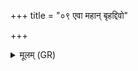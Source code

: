 +++
title = "०९ एवा महान् बृहद्दिवो"

+++
<details><summary>मूलम् (GR)</summary>

एवा महान् बृहद्दिवो अथर्वा-  
-अवोचत् स्वां तन्वम् इन्द्रम् एव ।  
स्वसारो मातरिभ्वरीर् अरिप्रा  
हिन्वन्ति च शवसा वर्धयन्ति च ॥
</details>